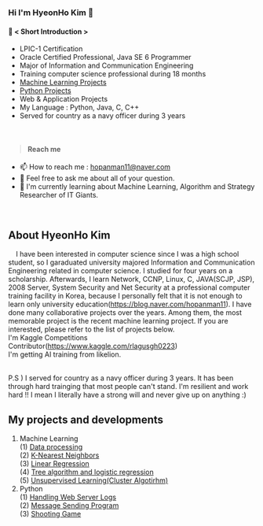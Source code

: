 ### Hi I'm HyeonHo Kim 👋
#### 🔭 < Short Introduction > 
- LPIC-1 Certification
- Oracle Certified Professional, Java SE 6 Programmer
- Major of Information and Communication Engineering
- Training computer science professional during 18 months
- [Machine Learning Projects](https://github.com/rlagusgh0223/Machine-Learning "machine Learing Projects")
- [Python Projects](https://github.com/rlagusgh0223/Message-sending-program "message sending program")
- Web & Application Projects
- My Language : Python, Java, C, C++
- Served for country as a navy officer during 3 years
<br/>

> #### Reach me
- 📫 How to reach me : hopanman11@naver.com
- 💬 Feel free to ask me about all of your question. 
- 🌱 I'm currently learning about Machine Learning, Algorithm and Strategy Researcher of IT Giants.
<br/>

## About HyeonHo Kim
&nbsp;&nbsp;&nbsp;&nbsp;I have been interested in computer science since I was a high school student, so I garaduated university majored Information and Communication Engineering related in computer science. I studied for four years on a scholarship.
Afterwards, I learn Network, CCNP, Linux, C, JAVA(SCJP, JSP), 2008 Server, System Security and Net Security at a professional computer training facility in Korea, because I personally felt that it is not enough to learn only university education(https://blog.naver.com/hopanman11).
I have done many collaborative projects over the years. Among them, the most memorable project is the recent machine learning project. If you are interested, please refer to the list of projects below.<br/>
I'm Kaggle Competitions Contributor(https://www.kaggle.com/rlagusgh0223)<br/>
I'm getting AI training from likelion.

<br/>
P.S ) I served for country as a navy officer during 3 years. It has been through hard trainging that most people can't stand. I'm resilient and work hard !! I mean I literally have a strong will and never give up on anything :)
<br/>

## My projects and developments
1. Machine Learning <br/>
   (1) [Data processing](https://github.com/rlagusgh0223/Machine-Learning/blob/main/%EB%8D%B0%EC%9D%B4%ED%84%B0_%EC%A0%84%EC%B2%98%EB%A6%AC.ipynb "Data Processing") <br/>
   (2) [K-Nearest Neighbors](https://github.com/rlagusgh0223/Machine-Learning/blob/main/k_%EC%B5%9C%EA%B7%BC%EC%A0%91_%EC%9D%B4%EC%9B%83_%ED%9A%8C%EA%B7%80.ipynb "k nearest neighbor regression") <br/>
   (3) [Linear Regression](https://github.com/rlagusgh0223/Machine-Learning/blob/main/%EC%84%A0%ED%98%95%ED%9A%8C%EA%B7%80.ipynb "linear regression") <br/>
   (4) [Tree algorithm and logistic regression](https://github.com/rlagusgh0223/Machine-Learning/blob/main/%EC%99%80%EC%9D%B8_%EB%B6%84%EB%A5%98%ED%95%98%EA%B8%B0(%EA%B2%B0%EC%A0%95%ED%8A%B8%EB%A6%AC).ipynb "logistic regression") <br/>
   (5) [Unsupervised Learning(Cluster Algotirhm)](https://github.com/rlagusgh0223/Machine-Learning/blob/main/%EA%B5%B0%EC%A7%91_%EC%95%8C%EA%B3%A0%EB%A6%AC%EC%A6%98.ipynb "cluster algorithm") <br/>
2. Python <br/>
   (1) [Handling Web Server Logs](https://github.com/rlagusgh0223/-Handling-web-server-logs "handling web server") <br/>
   (2) [Message Sending Program](https://github.com/rlagusgh0223/Message-sending-program "message sending program") <br/>
   (3) [Shooting Game](https://github.com/rlagusgh0223/-Create-a-simple-shooting-game "shooting game") <br/>
